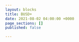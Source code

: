 ```yaml
---
layout: blocks
title: BUSD+
date: 2021-08-02 04:00:00 +0000
page_sections: []
published: false

---
```

